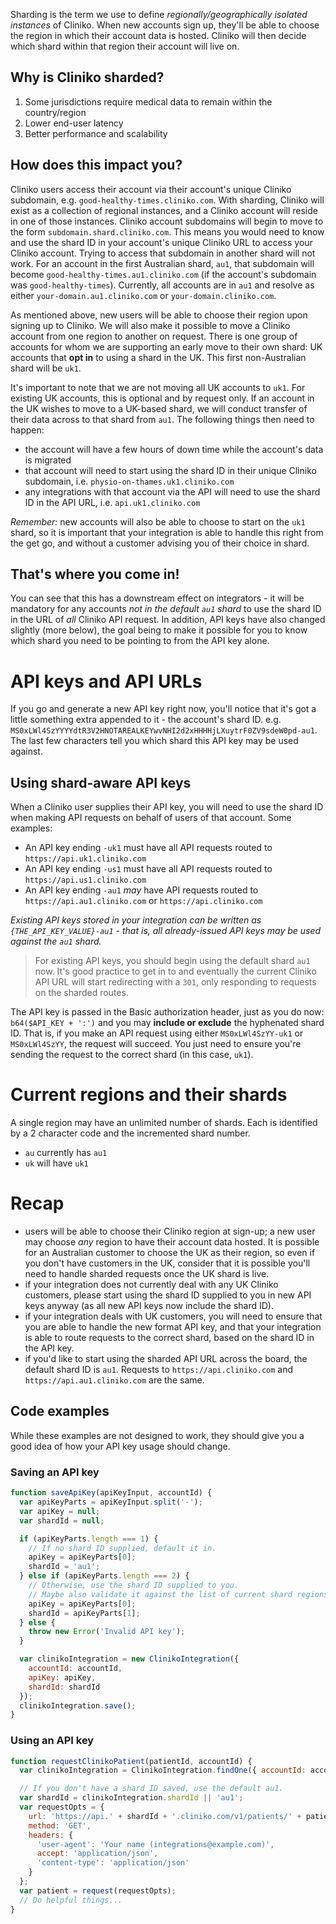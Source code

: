 Sharding is the term we use to define _regionally/geographically isolated instances_ of Cliniko. When new accounts sign up, they'll be able to choose the region in which their account data is hosted. Cliniko will then decide which shard within that region their account will live on.

## Why is Cliniko sharded?

1. Some jurisdictions require medical data to remain within the country/region
2. Lower end-user latency
3. Better performance and scalability

## How does this impact you?

Cliniko users access their account via their account's unique Cliniko subdomain, e.g. `good-healthy-times.cliniko.com`.
With sharding, Cliniko will exist as a collection of regional instances, and a Cliniko account will reside in one of those instances. Cliniko account subdomains will begin to move to the form `subdomain.shard.cliniko.com`. This means you would need to know and use the shard ID in your account's unique Cliniko URL to access your Cliniko account. Trying to access that subdomain in another shard will not work. For an account in the first Australian shard, `au1`, that subdomain will become `good-healthy-times.au1.cliniko.com` (if the account's subdomain was `good-healthy-times`). Currently, all accounts are in `au1` and resolve as either `your-domain.au1.cliniko.com` or `your-domain.cliniko.com`.

As mentioned above, new users will be able to choose their region upon signing up to Cliniko. We will also make it possible to move a Cliniko account from one region to another on request. There is one group of accounts for whom we are supporting an early move to their own shard: UK accounts that **opt in** to using a shard in the UK. This first non-Australian shard will be `uk1`.

It's important to note that we are not moving all UK accounts to `uk1`. For existing UK accounts, this is optional and by request only. If an account in the UK wishes to move to a UK-based shard, we will conduct transfer of their data across to that shard from `au1`. The following things then need to happen:

- the account will have a few hours of down time while the account's data is migrated
- that account will need to start using the shard ID in their unique Cliniko subdomain, i.e. `physio-on-thames.uk1.cliniko.com`
- any integrations with that account via the API will need to use the shard ID in the API URL, i.e. `api.uk1.cliniko.com`

_Remember:_ new accounts will also be able to choose to start on the `uk1` shard, so it is important that your integration is able to handle this right from the get go, and without a customer advising you of their choice in shard.

## That's where you come in!

You can see that this has a downstream effect on integrators - it will be mandatory for any accounts _not in the default `au1` shard_ to use the shard ID in the URL of _all_ Cliniko API request. In addition, API keys have also changed slightly (more below), the goal being to make it possible for you to know which shard you need to be pointing to from the API key alone.

# API keys and API URLs

If you go and generate a new API key right now, you'll notice that it's got a little something extra appended to it - the account's shard ID. e.g. `MS0xLWl4SzYYYYdtR3V2HNOTAREALKEYwvNHI2d2xHHHHjLXuytrF0ZV9sdeW0pd-au1`. The last few characters tell you which shard this API key may be used against.

## Using shard-aware API keys

When a Cliniko user supplies their API key, you will need to use the shard ID when making API requests on behalf of users of that account.
Some examples:

- An API key ending `-uk1` must have all API requests routed to `https://api.uk1.cliniko.com`
- An API key ending `-us1` must have all API requests routed to `https://api.us1.cliniko.com`
- An API key ending `-au1` _may_ have API requests routed to `https://api.au1.cliniko.com` or `https://api.cliniko.com`

_Existing API keys stored in your integration can be written as `{THE_API_KEY_VALUE}-au1` - that is, all already-issued API keys may be used against the `au1` shard._

> For existing API keys, you should begin using the default shard `au1` now. It's good practice to get in to and eventually the current Cliniko API URL will start redirecting with a `301`, only responding to requests on the sharded routes.

The API key is passed in the Basic authorization header, just as you do now: `b64($API_KEY + ':')` and you may **include or exclude** the hyphenated shard ID. That is, if you make an API request using either `MS0xLWl4SzYY-uk1` or `MS0xLWl4SzYY`, the request will succeed. You just need to ensure you're sending the request to the correct shard (in this case, `uk1`).

# Current regions and their shards

A single region may have an unlimited number of shards. Each is identified by a 2 character code and the incremented shard number.

- `au` currently has `au1`
- `uk` will have `uk1`

# Recap

- users will be able to choose their Cliniko region at sign-up; a new user may choose _any_ region to have their account data hosted. It is possible for an Australian customer to choose the UK as their region, so even if you don't have customers in the UK, consider that it is possible you'll need to handle sharded requests once the UK shard is live.
- if your integration does not currently deal with any UK Cliniko customers, please start using the shard ID supplied to you in new API keys anyway (as all new API keys now include the shard ID).
- if your integration deals with UK customers, you will need to ensure that you are able to handle the new format API key, and that your integration is able to route requests to the correct shard, based on the shard ID in the API key.
- if you'd like to start using the sharded API URL across the board, the default shard ID is `au1`. Requests to `https://api.cliniko.com` and `https://api.au1.cliniko.com` are the same.

## Code examples

While these examples are not designed to work, they should give you a good idea of how your API key usage should change.

### Saving an API key

```js
function saveApiKey(apiKeyInput, accountId) {
  var apiKeyParts = apiKeyInput.split('-');
  var apiKey = null;
  var shardId = null;

  if (apiKeyParts.length === 1) {
    // If no shard ID supplied, default it in.
    apiKey = apiKeyParts[0];
    shardId = 'au1';
  } else if (apiKeyParts.length === 2) {
    // Otherwise, use the shard ID supplied to you.
    // Maybe also validate it against the list of current shard regions?
    apiKey = apiKeyParts[0];
    shardId = apiKeyParts[1];
  } else {
    throw new Error('Invalid API key');
  }

  var clinikoIntegration = new ClinikoIntegration({
    accountId: accountId,
    apiKey: apiKey,
    shardId: shardId
  });
  clinikoIntegration.save();
}
```

### Using an API key

```js
function requestClinikoPatient(patientId, accountId) {
  var clinikoIntegration = ClinikoIntegration.findOne({ accountId: accountId });

  // If you don't have a shard ID saved, use the default au1.
  var shardId = clinikoIntegration.shardId || 'au1';
  var requestOpts = {
    url: 'https://api.' + shardId + '.cliniko.com/v1/patients/' + patientId,
    method: 'GET',
    headers: {
      'user-agent': 'Your name (integrations@example.com)',
      accept: 'application/json',
      'content-type': 'application/json'
    }
  };
  var patient = request(requestOpts);
  // Do helpful things...
}
```
